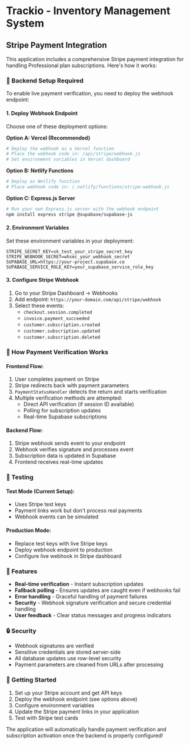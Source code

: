 # Trackio - Inventory Management System

## Stripe Payment Integration

This application includes a comprehensive Stripe payment integration for handling Professional plan subscriptions. Here's how it works:

### 🔧 Backend Setup Required

To enable live payment verification, you need to deploy the webhook endpoint:

#### 1. Deploy Webhook Endpoint

Choose one of these deployment options:

**Option A: Vercel (Recommended)**
```bash
# Deploy the webhook as a Vercel function
# Place the webhook code in: /api/stripe/webhook.js
# Set environment variables in Vercel dashboard
```

**Option B: Netlify Functions**
```bash
# Deploy as Netlify function
# Place webhook code in: /.netlify/functions/stripe-webhook.js
```

**Option C: Express.js Server**
```bash
# Run your own Express.js server with the webhook endpoint
npm install express stripe @supabase/supabase-js
```

#### 2. Environment Variables

Set these environment variables in your deployment:

```env
STRIPE_SECRET_KEY=sk_test_your_stripe_secret_key
STRIPE_WEBHOOK_SECRET=whsec_your_webhook_secret
SUPABASE_URL=https://your-project.supabase.co
SUPABASE_SERVICE_ROLE_KEY=your_supabase_service_role_key
```

#### 3. Configure Stripe Webhook

1. Go to your Stripe Dashboard → Webhooks
2. Add endpoint: `https://your-domain.com/api/stripe/webhook`
3. Select these events:
   - `checkout.session.completed`
   - `invoice.payment_succeeded`
   - `customer.subscription.created`
   - `customer.subscription.updated`
   - `customer.subscription.deleted`

### 🔄 How Payment Verification Works

#### Frontend Flow:
1. User completes payment on Stripe
2. Stripe redirects back with payment parameters
3. `PaymentStatusHandler` detects the return and starts verification
4. Multiple verification methods are attempted:
   - Direct API verification (if session ID available)
   - Polling for subscription updates
   - Real-time Supabase subscriptions

#### Backend Flow:
1. Stripe webhook sends event to your endpoint
2. Webhook verifies signature and processes event
3. Subscription data is updated in Supabase
4. Frontend receives real-time updates

### 🧪 Testing

#### Test Mode (Current Setup):
- Uses Stripe test keys
- Payment links work but don't process real payments
- Webhook events can be simulated

#### Production Mode:
- Replace test keys with live Stripe keys
- Deploy webhook endpoint to production
- Configure live webhook in Stripe dashboard

### 📱 Features

- **Real-time verification** - Instant subscription updates
- **Fallback polling** - Ensures updates are caught even if webhooks fail
- **Error handling** - Graceful handling of payment failures
- **Security** - Webhook signature verification and secure credential handling
- **User feedback** - Clear status messages and progress indicators

### 🔒 Security

- Webhook signatures are verified
- Sensitive credentials are stored server-side
- All database updates use row-level security
- Payment parameters are cleaned from URLs after processing

### 🚀 Getting Started

1. Set up your Stripe account and get API keys
2. Deploy the webhook endpoint (see options above)
3. Configure environment variables
4. Update the Stripe payment links in your application
5. Test with Stripe test cards

The application will automatically handle payment verification and subscription activation once the backend is properly configured!